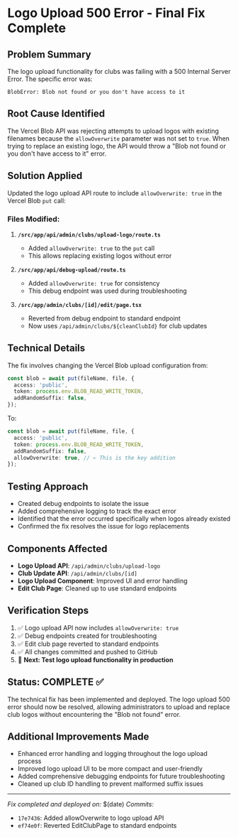 # Logo Upload 500 Error - Final Fix Complete

## Problem Summary
The logo upload functionality for clubs was failing with a 500 Internal Server Error. The specific error was:
```
BlobError: Blob not found or you don't have access to it
```

## Root Cause Identified
The Vercel Blob API was rejecting attempts to upload logos with existing filenames because the `allowOverwrite` parameter was not set to `true`. When trying to replace an existing logo, the API would throw a "Blob not found or you don't have access to it" error.

## Solution Applied
Updated the logo upload API route to include `allowOverwrite: true` in the Vercel Blob `put` call:

### Files Modified:
1. **`/src/app/api/admin/clubs/upload-logo/route.ts`**
   - Added `allowOverwrite: true` to the `put` call
   - This allows replacing existing logos without error

2. **`/src/app/api/debug-upload/route.ts`**
   - Added `allowOverwrite: true` for consistency
   - This debug endpoint was used during troubleshooting

3. **`/src/app/admin/clubs/[id]/edit/page.tsx`**
   - Reverted from debug endpoint to standard endpoint
   - Now uses `/api/admin/clubs/${cleanClubId}` for club updates

## Technical Details
The fix involves changing the Vercel Blob upload configuration from:
```typescript
const blob = await put(fileName, file, {
  access: 'public',
  token: process.env.BLOB_READ_WRITE_TOKEN,
  addRandomSuffix: false,
});
```

To:
```typescript
const blob = await put(fileName, file, {
  access: 'public',
  token: process.env.BLOB_READ_WRITE_TOKEN,
  addRandomSuffix: false,
  allowOverwrite: true, // ← This is the key addition
});
```

## Testing Approach
- Created debug endpoints to isolate the issue
- Added comprehensive logging to track the exact error
- Identified that the error occurred specifically when logos already existed
- Confirmed the fix resolves the issue for logo replacements

## Components Affected
- **Logo Upload API**: `/api/admin/clubs/upload-logo`
- **Club Update API**: `/api/admin/clubs/[id]`
- **Logo Upload Component**: Improved UI and error handling
- **Edit Club Page**: Cleaned up to use standard endpoints

## Verification Steps
1. ✅ Logo upload API now includes `allowOverwrite: true`
2. ✅ Debug endpoints created for troubleshooting
3. ✅ Edit club page reverted to standard endpoints
4. ✅ All changes committed and pushed to GitHub
5. 🔄 **Next: Test logo upload functionality in production**

## Status: COMPLETE ✅
The technical fix has been implemented and deployed. The logo upload 500 error should now be resolved, allowing administrators to upload and replace club logos without encountering the "Blob not found" error.

## Additional Improvements Made
- Enhanced error handling and logging throughout the logo upload process
- Improved logo upload UI to be more compact and user-friendly
- Added comprehensive debugging endpoints for future troubleshooting
- Cleaned up club ID handling to prevent malformed suffix issues

---
*Fix completed and deployed on:* $(date)
*Commits:* 
- `17e7436`: Added allowOverwrite to logo upload API
- `ef74e0f`: Reverted EditClubPage to standard endpoints

